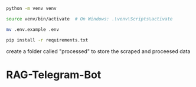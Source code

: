 ```bash
python -m venv venv

source venv/bin/activate  # On Windows: .\venv\Scripts\activate

mv .env.example .env

pip install -r requirements.txt
```
create a folder called "processed" to store the scraped and proceesed data
# RAG-Telegram-Bot
